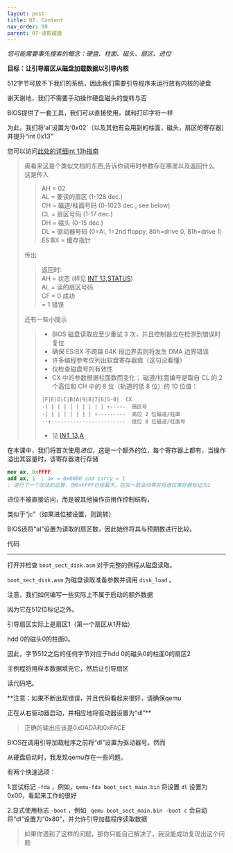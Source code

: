 ```yaml
---
layout: post
title: 07. Content
nav_order: 99
parent: 07-读取磁盘
---
```


*您可能需要事先搜索的概念：硬盘、柱面、磁头、扇区、进位*


**目标：让引导扇区从磁盘加载数据以引导内核**


512字节可放不下我们的系统，因此我们需要引导程序来运行放有内核的硬盘


谢天谢地，我们不需要手动操作硬盘磁头的旋转与否

BIOS提供了一套工具，我们可以直接使用，就和打印字符一样

为此，我们将‘al’设置为‘0x02’（以及其他有会用到的柱面，磁头，扇区的寄存器）并提升“int 0x13”`

您可以访问[此处的详细int 13h指南](http://stanislavs.org/helppc/int_13-2.html)

> 奥看来这是个类似文档的东西,告诉你调用时参数存在哪里以及返回什么  
> 这是传入
> > AH = 02  
> > AL = 要读的扇区	(1-128 dec.)   
> > CH = 磁道/柱面号码  (0-1023 dec., see below)    
> > CL = 扇区号码  (1-17 dec.)  
> > DH = 磁头  (0-15 dec.)  
> > DL = 驱动器号码 (0=A:, 1=2nd floppy, 80h=drive 0, 81h=drive 1)  
> > ES:BX = 缓存指针  
>
> 传出
>
> > 返回时:  
> > AH = 状态  (祥见 [INT 13,STATUS](https://stanislavs.org/helppc/int_13-1.html))  
> > AL = 读的扇区号码  
> > CF = 0 成功  
> >    = 1 错误  
>
> 还有一些小提示
>
> > - BIOS 磁盘读取应至少重试 3 次，并且控制器应在检测到错误时复位  
> > - 确保 ES:BX 不跨越 64K 段边界否则将发生 DMA 边界错误  
> > - 许多编程参考仅列出软盘寄存器值（这句没看懂）  
> > - 仅检查磁盘号的有效性  
> > - CX 中的参数根据柱面数而变化；  磁道/柱面编号是取自 CL 的 2 个高位和 CH 中的 8 位（轨道的低 8 位）的 10 位值：  
> > ```
> >|F|E|D|C|B|A|9|8|7|6|5-0|  CX  
> >·| | | | | | | | | | ↑-----	扇区号  
> >·| | | | | | | | ↑---------  高位 2 位磁道/柱面  
> >··↑------------------------  低位 8 位磁道/柱面号   
> > ```
> > - 见 [INT 13,A](https://stanislavs.org/helppc/int_13-a.html)


在本课中，我们将首次使用*进位*，这是一个额外的位，每个寄存器上都有，当操作溢出其容量时，该寄存器进行存储

```nasm
mov ax, 0xFFFF
add ax, 1  ; ax = 0x0000 and carry = 1
; 进行了一个加法的运算，但0xFFFF已经最大，在加一就会归零并将进位寄存器标记为1
```


进位不被直接访问，而是被其他操作员用作控制结构，

类似于“jc”（如果进位被设置，则跳转）


BIOS还将“al”设置为读取的扇区数，因此始终将其与预期数进行比较。



代码

----


打开并检查 `boot_sect_disk.asm` 对于完整的例程从磁盘读取。

`boot_sect_disk.asm` 为磁盘读取准备参数并调用 `disk_load` 。

注意，我们如何编写一些实际上不属于启动的额外数据

因为它在512位标记之外。


引导扇区实际上是扇区1（第一个扇区从1开始）

hdd 0的磁头0的柱面0。


因此，字节512之后的任何字节对应于hdd 0的磁头0的柱面0的扇区2


主例程将用样本数据填充它，然后让引导扇区

读代码吧。

**注意：如果不断出现错误，并且代码看起来很好，请确保qemu

正在从右驱动器启动，并相应地将驱动器设置为“dl”**

> 正确的输出应该是0xDADA和0xFACE


BIOS在调用引导加载程序之前将“dl”设置为驱动器号。然而

从硬盘启动时，我发现qemu存在一些问题。


有两个快速选项：


1.尝试标记 `-fda` ，例如，`qemu-fda boot_sect_main.bin` 将设置 `dl` 设置为 0x00，看起来工作的很好

2.显式使用标志 `-boot` ，例如 ` qemu boot_sect_main.bin -boot c` 会自动将“dl”设置为“0x80”，并允许引导加载程序读取数据

> 如果你遇到了这样的问题，那你只能自己解决了，我没能成功复现出这个问题